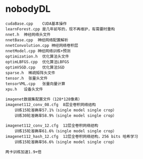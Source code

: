 # nobodyDL
    cudaBase.cpp    CUDA基本操作
    learnForest.cpp 是几年前写的，现不再维护，有需要时重构
    nnet.h  神经网络头文件
    nnetBase.cpp  神经网络配置解析
    nnetConvolution.cpp 神经网络卷积层
    nnetModel.cpp 神经网络训练+预测
    optimization.h  优化算法头文件
    optimLBFGS.cpp  优化算法LBFGS
    optimVSGD.cpp   优化算法SGD
    sparse.h  稀疏矩阵头文件
    tensor.h  张量头文件
    tensorVML.cpp   张量向量计算
    xpu.h   设备头文件
    
    imagenet数据集配置文件（128*128像素）
    imagenet112_conv_08.cfg  8层全卷积网络结构
        训练15轮准确率57.1%（single model single crop）
        训练30轮准确率58.9%（single model single crop）
        
    imagenet112_conv_12.cfg  12层全卷积网络结构
        训练15轮准确率61.6%（single model single crop）
    imagenet112_hash_12.cfg  12层全卷积网络结构，256 bits 哈希学习
        训练15轮准确率56.6%（single model single crop）
        
    两卡训练加速1.9+倍
